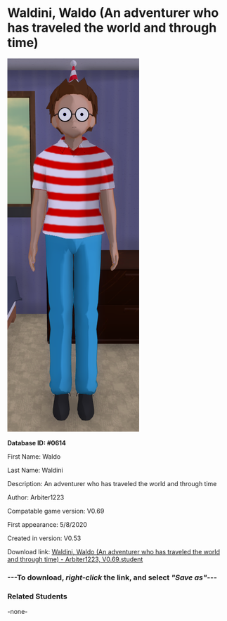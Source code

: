 # Waldini, Waldo (An adventurer who has traveled the world and through time)

<img src="../../Files/Images/Waldini, Waldo (An adventurer who has traveled the world and through time).png" title="Waldini, Waldo (An adventurer who has traveled the world and through time) - Arbiter1223, V0.69">

**Database ID: #0614**

First Name: Waldo

Last Name: Waldini

Description: An adventurer who has traveled the world and through time

Author: Arbiter1223

Compatable game version: V0.69

First appearance: 5/8/2020

Created in version: V0.53

Download link: <a href="https://raw.githubusercontent.com/Arbiter1223/Daigaku-Gurashi-Custom-Students/master/Files/Student%20Files/Waldini%2C%20Waldo%20(An%20adventurer%20who%20has%20traveled%20the%20world%20and%20through%20time)%20-%20Arbiter1223%2C%20V0.69.student">Waldini, Waldo (An adventurer who has traveled the world and through time) - Arbiter1223, V0.69.student</a>

### ---**To download, _right-click_ the link, and select _"Save as"_**---

### Related Students

-none-
